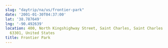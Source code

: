 ```yaml
---
slug: "daytrip/na/us/frontier-park"
date: '2001-01-30T04:37:00'
lat: '38.787649'
lng: '-90.492639'
location: 400, North Kingshighway Street, Saint Charles, Saint Charles County, Missouri,
  63301, United States
title: Frontier Park
---
```



